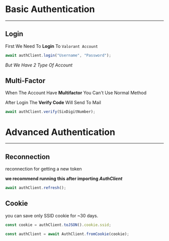 # Basic Authentication

---

## Login

First We Need To **Login** To `Valorant Account`

```typescript
await authClient.login("Username", "Password");
```

_But We Have 2 Type Of Account_

## Multi-Factor

When The Account Have **Multifactor** You Can't Use Normal Method

After Login The **Verify Code** Will Send To Mail

```typescript
await authClient.verify(SixDigitNumber);
```

# Advanced Authentication

---

## Reconnection

reconnection for getting a new token

**we recommend running this after importing _AuthClient_**

```typescript
await authClient.refresh();
```

## Cookie

you can save only SSID cookie for ~30 days.

```typescript
const cookie = authClient.toJSON().cookie.ssid;

const authClient = await AuthClient.fromCookie(cookie);
```
